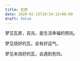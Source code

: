 ```yaml
---
title: 瓦房
date: 2020-02-15T20:54:12+08:00
draft: false
---
```


梦见瓦房，吉兆，是生活幸福的预兆。


梦见烧好的瓦，会有好运气。


梦见未烧好的瓦，会遇到危险。
